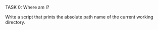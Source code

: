 TASK 0: Where am I?

Write a script that prints the absolute path name of the current working directory.

